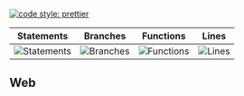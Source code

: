 [![code style: prettier](https://img.shields.io/badge/code_style-prettier-ff69b4.svg?style=flat-square)](https://github.com/prettier/prettier)

| Statements                                    | Branches                                  | Functions                                   | Lines                               |
| --------------------------------------------- | ----------------------------------------- | ------------------------------------------- | ----------------------------------- |
| ![Statements](https://img.shields.io/badge/Coverage-24.55%25-red.svg 'Make me better!') | ![Branches](https://img.shields.io/badge/Coverage-17.21%25-red.svg 'Make me better!') | ![Functions](https://img.shields.io/badge/Coverage-10.12%25-red.svg 'Make me better!') | ![Lines](https://img.shields.io/badge/Coverage-24.75%25-red.svg 'Make me better!') |

## Web
